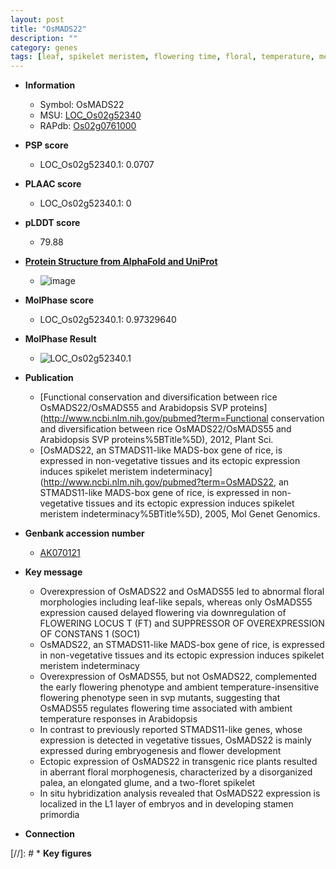 ```yaml
---
layout: post
title: "OsMADS22"
description: ""
category: genes
tags: [leaf, spikelet meristem, flowering time, floral, temperature, meristem, flower, spikelet, vegetative, palea, stamen]
---
```


* **Information**  
    + Symbol: OsMADS22  
    + MSU: [LOC_Os02g52340](http://rice.plantbiology.msu.edu/cgi-bin/ORF_infopage.cgi?orf=LOC_Os02g52340)  
    + RAPdb: [Os02g0761000](http://rapdb.dna.affrc.go.jp/viewer/gbrowse_details/irgsp1?name=Os02g0761000)  

* **PSP score**  
    + LOC_Os02g52340.1: 0.0707 

* **PLAAC score**  
    + LOC_Os02g52340.1: 0 

* **pLDDT score**
    + 79.88

* **[Protein Structure from AlphaFold and UniProt](https://www.uniprot.org/uniprotkb/Q9XJ66/entry#structure)**
    + ![image](https://ricepsp.github.io/images/Q9/AF-Q9XJ66-F1.png)

* **MolPhase score**
    + LOC_Os02g52340.1: 0.97329640

* **MolPhase Result**
    + ![LOC_Os02g52340.1](https://304243504.github.io/Pictures/LOC_Os02g/LOC_Os02g52340.1.png)

* **Publication**  
    + [Functional conservation and diversification between rice OsMADS22/OsMADS55 and Arabidopsis SVP proteins](http://www.ncbi.nlm.nih.gov/pubmed?term=Functional conservation and diversification between rice OsMADS22/OsMADS55 and Arabidopsis SVP proteins%5BTitle%5D), 2012, Plant Sci.
    + [OsMADS22, an STMADS11-like MADS-box gene of rice, is expressed in non-vegetative tissues and its ectopic expression induces spikelet meristem indeterminacy](http://www.ncbi.nlm.nih.gov/pubmed?term=OsMADS22, an STMADS11-like MADS-box gene of rice, is expressed in non-vegetative tissues and its ectopic expression induces spikelet meristem indeterminacy%5BTitle%5D), 2005, Mol Genet Genomics.

* **Genbank accession number**  
    + [AK070121](http://www.ncbi.nlm.nih.gov/nuccore/AK070121)

* **Key message**  
    + Overexpression of OsMADS22 and OsMADS55 led to abnormal floral morphologies including leaf-like sepals, whereas only OsMADS55 expression caused delayed flowering via downregulation of FLOWERING LOCUS T (FT) and SUPPRESSOR OF OVEREXPRESSION OF CONSTANS 1 (SOC1)
    + OsMADS22, an STMADS11-like MADS-box gene of rice, is expressed in non-vegetative tissues and its ectopic expression induces spikelet meristem indeterminacy
    + Overexpression of OsMADS55, but not OsMADS22, complemented the early flowering phenotype and ambient temperature-insensitive flowering phenotype seen in svp mutants, suggesting that OsMADS55 regulates flowering time associated with ambient temperature responses in Arabidopsis
    + In contrast to previously reported STMADS11-like genes, whose expression is detected in vegetative tissues, OsMADS22 is mainly expressed during embryogenesis and flower development
    + Ectopic expression of OsMADS22 in transgenic rice plants resulted in aberrant floral morphogenesis, characterized by a disorganized palea, an elongated glume, and a two-floret spikelet
    + In situ hybridization analysis revealed that OsMADS22 expression is localized in the L1 layer of embryos and in developing stamen primordia

* **Connection**  

[//]: # * **Key figures**  


